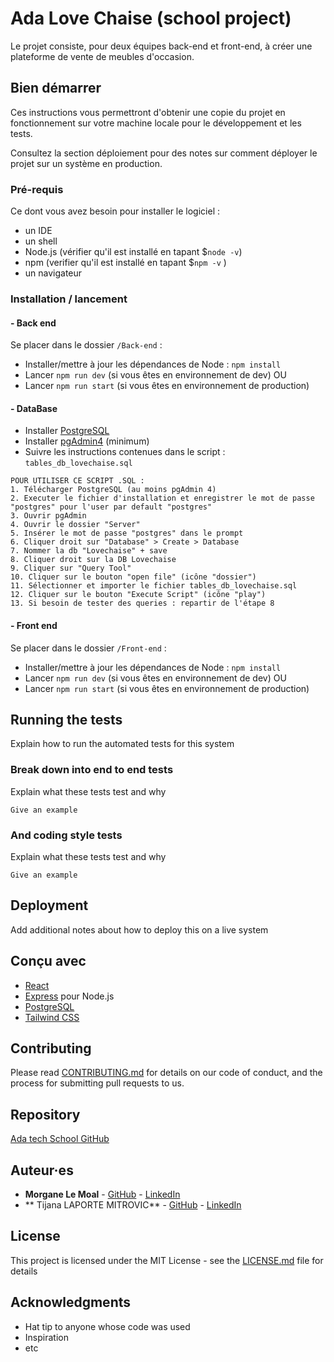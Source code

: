 # Ada Love Chaise (school project)
Le projet consiste, pour deux équipes back-end et front-end, à créer une plateforme de vente de meubles d'occasion.

## Bien démarrer

Ces instructions vous permettront d'obtenir une copie du projet en fonctionnement sur votre machine locale pour le développement et les tests. 

Consultez la section déploiement pour des notes sur comment déployer le projet sur un système en production.

### Pré-requis

Ce dont vous avez besoin pour installer le logiciel :

- un IDE
- un shell
- Node.js (vérifier qu'il est installé en tapant $`node -v`)
- npm (verifier qu'il est installé en tapant $`npm -v` )
- un navigateur


### Installation / lancement

#### - Back end

Se placer dans le dossier `/Back-end` :

- Installer/mettre à jour les dépendances de Node : `npm install`
- Lancer `npm run dev` (si vous êtes en environnement de dev)
  OU
- Lancer `npm run start` (si vous êtes en environnement de production)

#### - DataBase

- Installer [PostgreSQL](https://www.postgresql.org/)
- Installer [pgAdmin4](https://www.pgadmin.org/) (minimum)
- Suivre les instructions contenues dans le script :   `tables_db_lovechaise.sql`

```
POUR UTILISER CE SCRIPT .SQL :
1. Télécharger PostgreSQL (au moins pgAdmin 4)
2. Executer le fichier d'installation et enregistrer le mot de passe "postgres" pour l'user par default "postgres"
3. Ouvrir pgAdmin
4. Ouvrir le dossier "Server"
5. Insérer le mot de passe "postgres" dans le prompt
6. Cliquer droit sur "Database" > Create > Database
7. Nommer la db "Lovechaise" + save
8. Cliquer droit sur la DB Lovechaise
9. Cliquer sur "Query Tool"
10. Cliquer sur le bouton "open file" (icône "dossier")
11. Sélectionner et importer le fichier tables_db_lovechaise.sql
12. Cliquer sur le bouton "Execute Script" (icône "play")
13. Si besoin de tester des queries : repartir de l'étape 8 
```

#### - Front end
Se placer dans le dossier `/Front-end` :

- Installer/mettre à jour les dépendances de Node : `npm install`
- Lancer `npm run dev` (si vous êtes en environnement de dev)
  OU
- Lancer `npm run start` (si vous êtes en environnement de production)


## Running the tests

Explain how to run the automated tests for this system

### Break down into end to end tests

Explain what these tests test and why

```
Give an example
```

### And coding style tests

Explain what these tests test and why

```
Give an example
```

## Deployment

Add additional notes about how to deploy this on a live system

## Conçu avec

* [React](https://react.dev/) 
* [Express](https://expressjs.com/) pour Node.js
* [PostgreSQL](https://www.postgresql.org/)
* [Tailwind CSS](https://tailwindcss.com/)

## Contributing

Please read [CONTRIBUTING.md](https://gist.github.com/PurpleBooth/b24679402957c63ec426) for details on our code of conduct, and the process for submitting pull requests to us.

## Repository

[Ada tech School GitHub](https://github.com/adatechschool/projet-plateforme-de-vente-de-meubles-adalovechaises)

## Auteur·es

* **Morgane Le Moal** - [GitHub](https://github.com/M0nline) - [LinkedIn](https://www.linkedin.com/in/morganelemoal/)
* ** Tijana LAPORTE MITROVIC** - [GitHub](https://github.com/Tiki102) - [LinkedIn](https://www.linkedin.com/in/tijana-laporte-mitrovic-b13859152/)


## License

This project is licensed under the MIT License - see the [LICENSE.md](LICENSE.md) file for details

## Acknowledgments

* Hat tip to anyone whose code was used
* Inspiration
* etc



